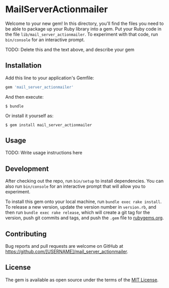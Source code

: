 # MailServerActionmailer

Welcome to your new gem! In this directory, you'll find the files you need to be able to package up your Ruby library into a gem. Put your Ruby code in the file `lib/mail_server_actionmailer`. To experiment with that code, run `bin/console` for an interactive prompt.

TODO: Delete this and the text above, and describe your gem

## Installation

Add this line to your application's Gemfile:

```ruby
gem 'mail_server_actionmailer'
```

And then execute:

    $ bundle

Or install it yourself as:

    $ gem install mail_server_actionmailer

## Usage

TODO: Write usage instructions here

## Development

After checking out the repo, run `bin/setup` to install dependencies. You can also run `bin/console` for an interactive prompt that will allow you to experiment.

To install this gem onto your local machine, run `bundle exec rake install`. To release a new version, update the version number in `version.rb`, and then run `bundle exec rake release`, which will create a git tag for the version, push git commits and tags, and push the `.gem` file to [rubygems.org](https://rubygems.org).

## Contributing

Bug reports and pull requests are welcome on GitHub at https://github.com/[USERNAME]/mail_server_actionmailer.


## License

The gem is available as open source under the terms of the [MIT License](http://opensource.org/licenses/MIT).

